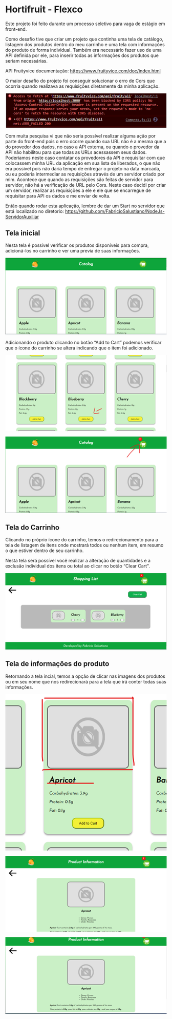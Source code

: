 # Hortifruit - Flexco

Este projeto foi feito durante um processo seletivo para vaga de estágio em front-end.

 

Como desafio tive que criar um projeto que continha uma tela de catálogo, listagem dos produtos dentro do meu carrinho e uma tela com informações do produto de forma individual. Também era necessário fazer uso de uma API definida por ele, para inserir todas as informações dos produtos que seriam necessárias.

API Fruityvice documentação: <https://www.fruityvice.com/doc/index.html>

 

O maior desafio do projeto foi conseguir solucionar o erro de Cors que ocorria quando realizava as requisições diretamente da minha aplicação.

 

![alt text](./imgReadme/corsErro.png)

 

Com muita pesquisa vi que não seria possível realizar alguma ação por parte do front-end pois o erro ocorre quando sua URL não é a mesma que a do provedor dos dados, no caso a API externa, ou quando o provedor da API não habilitou para que todas as URLs acessassem seus dados. Poderíamos neste caso contatar os provedores da API e requisitar com que colocassem minha URL da aplicação em sua lista de liberados, o que não era possível pois não daria tempo de entregar o projeto na data marcada, ou eu poderia intermediar as requisições através de um servidor criado por mim. Acontece que quando as requisições são feitas de servidor para servidor, não há a verificação de URL pelo Cors. Neste caso decidi por criar um servidor, realizar as requisições a ele e ele que se encarregue de requisitar para API os dados e me enviar de volta.

Então quando rodar esta aplicação, lembre de dar um Start no servidor que está localizado no diretorio:
<https://github.com/FabricioSalustiano/NodeJs-ServidorAuxiliar>
 

##  Tela inicial

Nesta tela é possível verificar os produtos disponíveis para compra, adicioná-los no carrinho e ver uma previa de suas informações.

 

![alt text](imgReadme/telaInicial.png)

 

Adicionando o produto clicando no botão “Add to Cart” podemos verificar que o ícone do carrinho se altera indicando que o item foi adicionado.



![alt text](imgReadme/adicionandoCarrinho.png)

 

![alt text](imgReadme/itemAdicionado.png)



##  Tela do Carrinho

Clicando no próprio ícone do carrinho, temos o redirecionamento para a tela de listagem de itens onde mostrará todos ou nenhum item, em resumo o que estiver dentro de seu carrinho.

Nesta tela será possível você realizar a alteração de quantidades e a exclusão individual dos itens ou total ao clicar no botão “Clear Cart".

 

![alt text](imgReadme/telaCarrinho.png)

 

##  Tela de informações do produto

 

Retornando a tela incial, temos a opção de clicar nas imagens dos produtos ou em seu nome que nos redirecionará para a tela que irá conter todas suas informações.

 

![alt text](imgReadme/clickLinkProdutosInfo.png)

 

![alt text](imgReadme/InformacoesProduto1.png)




![alt text](imgReadme/informacoesProduto2.png)


